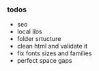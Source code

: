 ### todos

- seo
- local libs
- folder srtucture
- clean html and validate it
- fix fonts sizes and families
- perfect space gaps 
